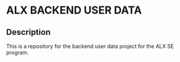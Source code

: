 # ALX BACKEND USER DATA

## Description
This is a repository for the backend user data project for the ALX SE program.
